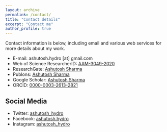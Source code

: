 ```yaml
---
layout: archive
permalink: /contact/
title: "Contact details"
excerpt: "Contact me"
author_profile: true
---
```

Contact information is below, including email and various web services for more details about my work. 

* E-mail: ashutosh.hydro [at] gmail.com
* Web of Science ResearcherID: [AAM-3049-2020](https://publons.com/researcher/1418272/ashutosh-sharma/)
* ResearchGate: [Ashutosh Sharma](https://www.researchgate.net/profile/Ashutosh_Sharma44)
* Publons: [Ashutosh Sharma](https://publons.com/researcher/1418272/ashutosh-sharma/)
* Google Scholar: [Ashutosh Sharma](https://scholar.google.co.in/citations?user=15sE22kAAAAJ&hl=en)
* ORCID: [0000-0003-2613-2821](https://orcid.org/0000-0003-2613-2821)

## Social Media
* Twitter: [ashutosh_hydro](http://twitter.com/ashutosh_hydro)
* Facebook: [ashutosh.hydro](https://www.facebook.com/ashutosh.hydro)
* Instagram: [ashutosh_hydro](https://www.instagram.com/ashutosh_hydro/)
